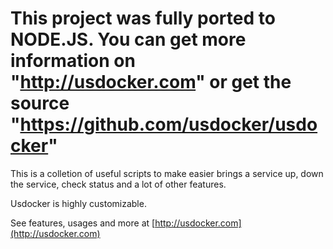 # This project was fully ported to NODE.JS. You can get more information on "http://usdocker.com" or get the source "https://github.com/usdocker/usdocker"


This is a colletion of useful scripts to make easier brings a service up, down the service, check status
and a lot of other features.
 
Usdocker is highly customizable.

See features, usages and more at [http://usdocker.com](http://usdocker.com)
